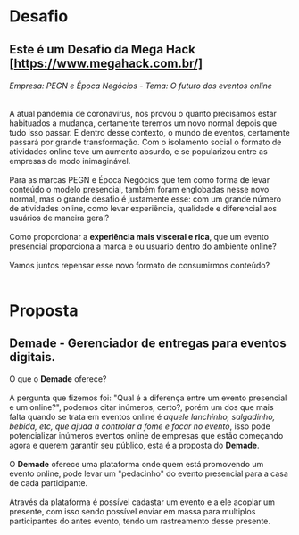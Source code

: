# Desafio

## Este é um Desafio da Mega Hack [https://www.megahack.com.br/]

###### Empresa: PEGN e Época Negócios -  Tema: O futuro dos eventos online

  A atual pandemia de coronavírus, nos provou o quanto precisamos estar habituados a mudança, certamente teremos um novo normal depois que tudo isso passar. E dentro desse contexto, o mundo de eventos, certamente passará por grande transformação. Com o isolamento social o formato de atividades online teve um aumento absurdo, e se popularizou entre as empresas de modo inimaginável.<br /><br />
  Para as marcas PEGN e Época Negócios que tem como forma de levar conteúdo o modelo presencial, também foram englobadas nesse novo normal, mas o grande desafio é justamente esse: com um grande número de atividades online, como levar experiência, qualidade e diferencial aos usuários de maneira geral?<br /><br />
  Como proporcionar a **experiência mais visceral e rica**, que um evento presencial proporciona a marca e ou usuário dentro do ambiente online?<br /><br />
  Vamos juntos repensar esse novo formato de consumirmos conteúdo?<br />
  <br />
  # Proposta
  ## Demade - Gerenciador de entregas para eventos digitais.
  
O que o **Demade** oferece?<br /><br />
  A pergunta que fizemos foi: "Qual é a diferença entre um evento presencial e um online?", podemos citar inúmeros, certo?, porém um dos que mais falta quando se trata em eventos online é _aquele lanchinho, salgadinho, bebida, etc, que ajuda a controlar a fome e focar no evento_, isso pode potencializar inúmeros eventos online de empresas que estão começando agora e querem garantir seu público, esta é a proposta do **Demade**.<br /><br />
  O **Demade** oferece uma plataforma onde quem está promovendo um evento online, pode levar um "pedacinho" do evento presencial para a casa de cada participante.<br /><br />
  Através da plataforma é possível cadastar um evento e a ele acoplar um presente, com isso sendo possível enviar em massa para multiplos participantes do antes evento, tendo um rastreamento desse presente.<br />
  
  
